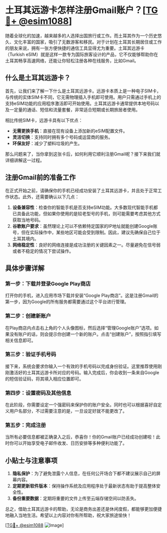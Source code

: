 # 土耳其远游卡怎样注册Gmail账户？[[TG💪+ @esim1088](https://t.me/s/esim1088)]

随着全球化的加速，越来越多的人选择出国旅行或工作。而土耳其作为一个历史悠久、文化丰富的国家，吸引了无数游客和移民。对于计划在土耳其长期居住或工作的朋友来说，拥有一张方便快捷的通信工具显得尤为重要。土耳其远游卡（Turkish eSIM）就是这样一款专为国际旅客设计的产品，它不仅能够帮助你在土耳其畅享高速网络，还能让你轻松注册各种在线服务，比如Gmail。

## 什么是土耳其远游卡？

首先，让我们来了解一下什么是土耳其远游卡。远游卡本质上是一种电子SIM卡，与传统的实体SIM卡不同，它无需物理插入手机即可使用。用户只需通过手机上的支持eSIM功能的应用程序激活即可开始使用。土耳其远游卡通常提供本地号码以及一定量的通话、短信和流量套餐，非常适合短期或长期旅居者使用。

相比传统SIM卡，远游卡具有以下优点：
- **无需更换手机**：直接在现有设备上添加新的eSIM配置文件。
- **灵活切换**：支持同时拥有多个号码或运营商的服务。
- **环保友好**：减少了塑料垃圾的产生。

那么问题来了，当你拿到这张卡后，如何利用它顺利注册Gmail呢？接下来我们就详细讲解这一过程。

## 注册Gmail前的准备工作

在正式开始之前，请确保你的手机已经成功安装了土耳其远游卡，并且处于正常工作状态。此外，还需要确认以下几点：

1. **设备兼容性**：检查你的智能手机是否支持eSIM功能。大多数现代智能手机都已具备此功能，但如果你使用的是较老型号的手机，则可能需要考虑其他方式获取当地号码。
2. **谷歌账户要求**：虽然理论上可以不依赖特定国家的IP地址就能创建Google账号，但在实际操作中，某些地区可能会受到限制。因此，建议先确保自己位于土耳其境内。
3. **网络稳定性**：良好的网络连接是成功注册的关键因素之一。尽量避免在信号弱或者不稳定的情况下尝试操作。

## 具体步骤详解

### 第一步：下载并登录Google Play商店
打开你的手机，进入应用市场下载并安装“Google Play商店”。这是注册Gmail的第一步，因为Google的所有服务都需要通过这个平台进行管理。

### 第二步：创建新账户
在Play商店内点击右上角的个人头像图标，然后选择“管理Google账户”选项。如果没有账户的话，则会提示你创建一个新的账户。点击“创建账户”，按照指引填写相关信息即可。

### 第三步：验证手机号码
接下来，系统会要求你输入一个有效的手机号码以完成身份验证。这里推荐使用刚刚激活好的土耳其远游卡所对应的号码。输入完成后，你会收到一条来自Google的短信验证码，将其填入相应位置即可。

### 第四步：设置密码及其他信息
在此阶段，你需要设定一个强密码来保护你的账户安全。同时也可以根据喜好自定义用户名部分，不过需要注意的是，一旦设定好就不能更改了。

### 第五步：完成注册
当所有必要信息都被正确录入之后，恭喜你！你的Gmail账户已经成功创建啦！此时你可以开始享受电子邮件收发、日历安排等多种便利功能了。

## 小贴士与注意事项

1. **隐私保护**：为了避免泄露个人信息，在任何公开场合下都不建议展示自己的屏幕内容。
2. **定期更新软件版本**：保持操作系统及应用程序处于最新状态有助于提高整体安全性。
3. **备份重要数据**：定期将重要的文件上传至云端存储空间以防丢失。

总之，借助土耳其远游卡的帮助，无论是商务出差还是休闲度假，都能够更加便捷地融入当地生活。希望以上内容对你有所帮助，祝大家旅途愉快！

[[TG💪+ @esim1088](https://t.me/s/esim1088) ![Image](https://i.postimg.cc/4NQfJmqS/Snipaste-2025-05-13-00-14-12.png)]